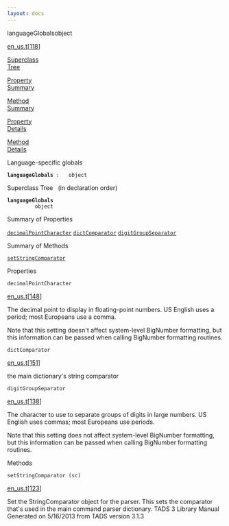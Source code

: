 ```yaml
---
layout: docs
---
```

<span class="title">languageGlobals</span><span class="type">object</span>

[en_us.t](../file/en_us.t.html)\[[118](../source/en_us.t.html#118)\]

[Superclass  
Tree](#_SuperClassTree_)

[Property  
Summary](#_PropSummary_)

[Method  
Summary](#_MethodSummary_)

[Property  
Details](#_Properties_)

[Method  
Details](#_Methods_)



Language-specific globals

**`languageGlobals`**` :   object`



<span id="_SuperClassTree_"></span>



<span class="hdln">Superclass Tree</span>   (in declaration order)



**`languageGlobals`**  
`         object`  
<span id="_PropSummary_"></span>



<span class="hdln">Summary of Properties</span>  



[`decimalPointCharacter`](#decimalPointCharacter) [`dictComparator`](#dictComparator) [`digitGroupSeparator`](#digitGroupSeparator)

<span id="_MethodSummary_"></span>



<span class="hdln">Summary of Methods</span>  



[`setStringComparator`](#setStringComparator)

<span id="_Properties_"></span>



<span class="hdln">Properties</span>  



<span id="decimalPointCharacter"></span>

`decimalPointCharacter`

[en_us.t](../file/en_us.t.html)\[[148](../source/en_us.t.html#148)\]



The decimal point to display in floating-point numbers. US English uses
a period; most Europeans use a comma.

Note that this setting doesn't affect system-level BigNumber formatting,
but this information can be passed when calling BigNumber formatting
routines.



<span id="dictComparator"></span>

`dictComparator`

[en_us.t](../file/en_us.t.html)\[[151](../source/en_us.t.html#151)\]



the main dictionary's string comparator



<span id="digitGroupSeparator"></span>

`digitGroupSeparator`

[en_us.t](../file/en_us.t.html)\[[138](../source/en_us.t.html#138)\]



The character to use to separate groups of digits in large numbers. US
English uses commas; most Europeans use periods.

Note that this setting does not affect system-level BigNumber
formatting, but this information can be passed when calling BigNumber
formatting routines.



<span id="_Methods_"></span>



<span class="hdln">Methods</span>  



<span id="setStringComparator"></span>

`setStringComparator (sc)`

[en_us.t](../file/en_us.t.html)\[[123](../source/en_us.t.html#123)\]



Set the StringComparator object for the parser. This sets the comparator
that's used in the main command parser dictionary.
TADS 3 Library Manual  
Generated on 5/16/2013 from TADS version 3.1.3


